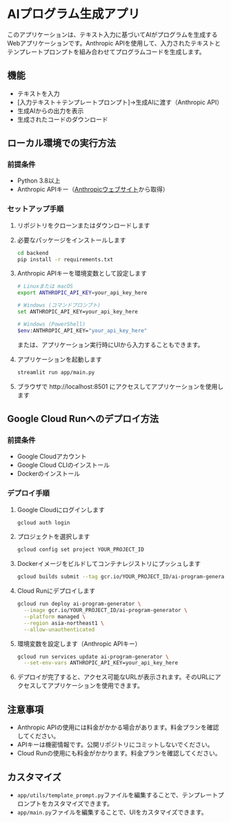 # AIプログラム生成アプリ

このアプリケーションは、テキスト入力に基づいてAIがプログラムを生成するWebアプリケーションです。Anthropic APIを使用して、入力されたテキストとテンプレートプロンプトを組み合わせてプログラムコードを生成します。

## 機能

- テキストを入力
- [入力テキスト＋テンプレートプロンプト]→生成AIに渡す（Anthropic API）
- 生成AIからの出力を表示
- 生成されたコードのダウンロード

## ローカル環境での実行方法

### 前提条件

- Python 3.8以上
- Anthropic APIキー（[Anthropicウェブサイト](https://www.anthropic.com/)から取得）

### セットアップ手順

1. リポジトリをクローンまたはダウンロードします

2. 必要なパッケージをインストールします
   ```bash
   cd backend
   pip install -r requirements.txt
   ```

3. Anthropic APIキーを環境変数として設定します
   ```bash
   # Linuxまたは macOS
   export ANTHROPIC_API_KEY=your_api_key_here
   
   # Windows (コマンドプロンプト)
   set ANTHROPIC_API_KEY=your_api_key_here
   
   # Windows (PowerShell)
   $env:ANTHROPIC_API_KEY="your_api_key_here"
   ```
   
   または、アプリケーション実行時にUIから入力することもできます。

4. アプリケーションを起動します
   ```bash
   streamlit run app/main.py
   ```

5. ブラウザで http://localhost:8501 にアクセスしてアプリケーションを使用します

## Google Cloud Runへのデプロイ方法

### 前提条件

- Google Cloudアカウント
- Google Cloud CLIのインストール
- Dockerのインストール

### デプロイ手順

1. Google Cloudにログインします
   ```bash
   gcloud auth login
   ```

2. プロジェクトを選択します
   ```bash
   gcloud config set project YOUR_PROJECT_ID
   ```

3. Dockerイメージをビルドしてコンテナレジストリにプッシュします
   ```bash
   gcloud builds submit --tag gcr.io/YOUR_PROJECT_ID/ai-program-generator
   ```

4. Cloud Runにデプロイします
   ```bash
   gcloud run deploy ai-program-generator \
     --image gcr.io/YOUR_PROJECT_ID/ai-program-generator \
     --platform managed \
     --region asia-northeast1 \
     --allow-unauthenticated
   ```

5. 環境変数を設定します（Anthropic APIキー）
   ```bash
   gcloud run services update ai-program-generator \
     --set-env-vars ANTHROPIC_API_KEY=your_api_key_here
   ```

6. デプロイが完了すると、アクセス可能なURLが表示されます。そのURLにアクセスしてアプリケーションを使用できます。

## 注意事項

- Anthropic APIの使用には料金がかかる場合があります。料金プランを確認してください。
- APIキーは機密情報です。公開リポジトリにコミットしないでください。
- Cloud Runの使用にも料金がかかります。料金プランを確認してください。

## カスタマイズ

- `app/utils/template_prompt.py`ファイルを編集することで、テンプレートプロンプトをカスタマイズできます。
- `app/main.py`ファイルを編集することで、UIをカスタマイズできます。